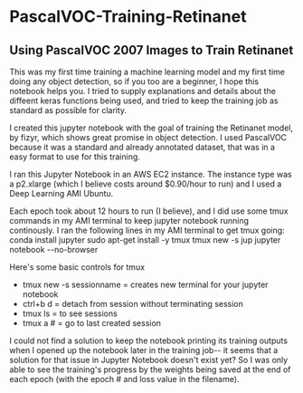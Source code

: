 # PascalVOC-Training-Retinanet
## Using PascalVOC 2007 Images to Train Retinanet

This was my first time training a machine learning model and my first time doing any object detection, so if you too are a beginner, I hope this notebook helps you. I tried to supply explanations and details about the diffeent keras functions being used, and tried to keep the training job as standard as possible for clarity.

I created this jupyter notebook with the goal of training the Retinanet model, by fizyr, which shows great promise in object detection. I used PascalVOC because it was a standard and already annotated dataset, that was in a easy format to use for this training.

I ran this Jupyter Notebook in an AWS EC2 instance. The instance type was a p2.xlarge (which I believe costs around $0.90/hour to run) and I used a Deep Learning AMI Ubuntu.

Each epoch took about 12 hours to run (I believe), and I did use some tmux commands in my AMI terminal to keep jupyter notebook running continously. 
I ran the following lines in my AMI terminal to get tmux going:
conda install jupyter
sudo apt-get install -y tmux
tmux new -s jup
jupyter notebook --no-browser

Here's some basic controls for tmux
- tmux new -s sessionname = creates new terminal for your jupyter notebook
- ctrl+b d = detach from session without terminating session
- tmux ls = to see sessions
- tmux a # = go to last created session

I could not find a solution to keep the notebook printing its training outputs when I opened up the notebook later in the training job-- it seems that a solution for that issue in Jupyter Notebook doesn't exist yet? So I was only able to see the training's progress by the weights being saved at the end of each epoch (with the epoch # and loss value in the filename).